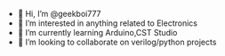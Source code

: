 - 👋 Hi, I’m @geekboi777
- 👀 I’m interested in anything related to Electronics
- 🌱 I’m currently learning Arduino,CST Studio
- 💞️ I’m looking to collaborate on verilog/python projects

<!---
geekboi777/geekboi777 is a ✨ special ✨ repository because its `README.md` (this file) appears on your GitHub profile.
You can click the Preview link to take a look at your changes.
--->
